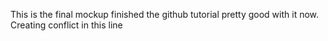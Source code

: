 This is the final mockup finished the github tutorial pretty good with it now.
Creating conflict in this line